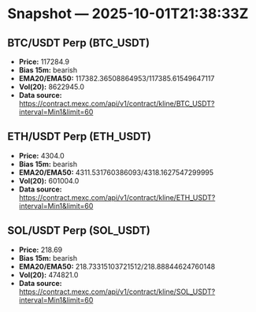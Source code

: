 # Snapshot — 2025-10-01T21:38:33Z

## BTC/USDT Perp (BTC_USDT)
- **Price:** 117284.9
- **Bias 15m:** bearish
- **EMA20/EMA50:** 117382.36508864953/117385.61549647117
- **Vol(20):** 8622945.0
- **Data source:** https://contract.mexc.com/api/v1/contract/kline/BTC_USDT?interval=Min1&limit=60

## ETH/USDT Perp (ETH_USDT)
- **Price:** 4304.0
- **Bias 15m:** bearish
- **EMA20/EMA50:** 4311.531760386093/4318.1627547299995
- **Vol(20):** 601004.0
- **Data source:** https://contract.mexc.com/api/v1/contract/kline/ETH_USDT?interval=Min1&limit=60

## SOL/USDT Perp (SOL_USDT)
- **Price:** 218.69
- **Bias 15m:** bearish
- **EMA20/EMA50:** 218.73315103721512/218.88844624760148
- **Vol(20):** 474821.0
- **Data source:** https://contract.mexc.com/api/v1/contract/kline/SOL_USDT?interval=Min1&limit=60
